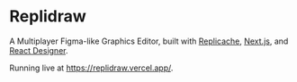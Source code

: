 # Replidraw

A Multiplayer Figma-like Graphics Editor, built with [Replicache](https://replicache.dev), [Next.js](https://nextjs.org/), and [React Designer](https://react-designer.github.io/react-designer/).

Running live at https://replidraw.vercel.app/.

